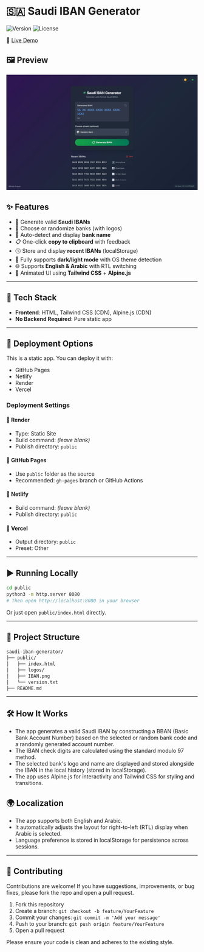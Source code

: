 # 🇸🇦 Saudi IBAN Generator

![Version](https://img.shields.io/badge/version-1.0.0-blue)
![License](https://img.shields.io/github/license/a-almazyad/saudi-iban-generator)

🔗 [Live Demo](https://saudi-iban-generator.onrender.com/)

## 🖼️ Preview

![screenshot](public/IBAN.png)

## ✨ Features

- 🔢 Generate valid **Saudi IBANs**
- 🏦 Choose or randomize banks (with logos)
- 🧠 Auto-detect and display **bank name**
- 📋 One-click **copy to clipboard** with feedback
- 🕓 Store and display **recent IBANs** (localStorage)
- 🌙 Fully supports **dark/light mode** with OS theme detection
- 🌐 Supports **English & Arabic** with RTL switching
- 🎨 Animated UI using **Tailwind CSS** + **Alpine.js**

---

## 🧰 Tech Stack

- **Frontend**: HTML, Tailwind CSS (CDN), Alpine.js (CDN)
- **No Backend Required**: Pure static app

---

## 🚀 Deployment Options

This is a static app. You can deploy it with:

- GitHub Pages
- Netlify
- Render
- Vercel

### Deployment Settings

#### 🔹 Render
- Type: Static Site
- Build command: *(leave blank)*
- Publish directory: `public`

#### 🔹 GitHub Pages
- Use `public` folder as the source
- Recommended: `gh-pages` branch or GitHub Actions

#### 🔹 Netlify
- Build command: *(leave blank)*
- Publish directory: `public`

#### 🔹 Vercel
- Output directory: `public`
- Preset: Other

---

## ▶️ Running Locally

```bash
cd public
python3 -m http.server 8080
# Then open http://localhost:8080 in your browser
```

Or just open `public/index.html` directly.

---

## 📁 Project Structure

```
saudi-iban-generator/
├── public/
│   ├── index.html
│   ├── logos/
│   ├── IBAN.png
│   └── version.txt
├── README.md
```

---

## 🛠️ How It Works

- The app generates a valid Saudi IBAN by constructing a BBAN (Basic Bank Account Number) based on the selected or random bank code and a randomly generated account number.
- The IBAN check digits are calculated using the standard modulo 97 method.
- The selected bank's logo and name are displayed and stored alongside the IBAN in the local history (stored in localStorage).
- The app uses Alpine.js for interactivity and Tailwind CSS for styling and transitions.

## 🌍 Localization

- The app supports both English and Arabic.
- It automatically adjusts the layout for right-to-left (RTL) display when Arabic is selected.
- Language preference is stored in localStorage for persistence across sessions.

---

## 🤝 Contributing

Contributions are welcome! If you have suggestions, improvements, or bug fixes, please fork the repo and open a pull request.

1. Fork this repository
2. Create a branch: `git checkout -b feature/YourFeature`
3. Commit your changes: `git commit -m 'Add your message'`
4. Push to your branch: `git push origin feature/YourFeature`
5. Open a pull request

Please ensure your code is clean and adheres to the existing style.
